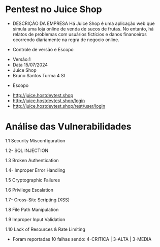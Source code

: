 # Pentest no Juice Shop

* DESCRIÇÃO DA EMPRESA
Há Juice Shop é uma aplicação web que simula uma
loja online de venda de sucos de frutas. No entanto,
há relatos de problemas com usuários fictícios e
danos financeiros ocorrendo diariamente na regra
de negocio online.


* Controle de versão e Escopo
- Versão:1
- Data 15/07/2024
- Juice Shop
- Bruno Santos Turma 4 SI
* Escopo
- http://juice.hostdevtest.shop
- http://juice.hostdevtest.shop/login
- http://juice.hostdevtest.shop/rest/user/login

# Análise das Vulnerabilidades
1.1 Security Misconfiguration </p>
1.2- SQL INJECTION </p>
1.3 Broken Authentication </p>
1.4- Improper Error Handling </p>
1.5 Cryptographic Failures </p>
1.6 Privilege Escalation </p>
1.7- Cross-Site Scripting (XSS) </p>
1.8 File Path Manipulation </p>
1.9 Improper Input Validation </p>
1.10 Lack of Resources & Rate Limiting </p>

* Foram reportadas 10 falhas sendo: 4-CRITICA | 3-ALTA | 3-MEDIA
